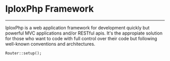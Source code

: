 
# IploxPhp Framework
-----------

IploxPhp is a web application framework for development quickly but powerful MVC applications and/or RESTful apis.
It's the appropiate solution for those who want to code with full control over their code but following well-known conventions and architectures.


    Router::setup();